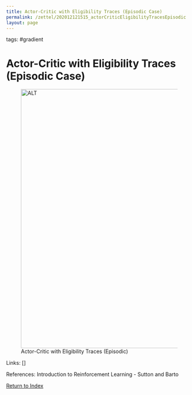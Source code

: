 ```yaml
---
title: Actor-Critic with Eligibility Traces (Episodic Case)
permalink: /zettel/202012121515_actorCriticEligibilityTracesEpisodic
layout: page
---
```

tags: #gradient

# Actor-Critic with Eligibility Traces (Episodic Case)

<figure>
  <img src="/zettel/Images/ReinforcementLearning/ActorCriticEligibilityTracesPi.png"
     alt="ALT"
     class="centerImage"
     style="width: 700px;" />
  <figcaption> Actor-Critic with Eligibility Traces (Episodic) </figcaption>     
</figure>

Links: []

References: Introduction to Reinforcement Learning - Sutton and Barto

[Return to Index](index)